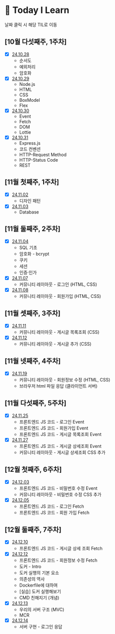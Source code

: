 # 📝 Today I Learn

날짜 클릭 시 해당 TIL로 이동

## [10월 다섯째주, 1주차] 
- [x] [24.10.28](October/2024-10-28.md)
    - 순서도
    - 예외처리
    - 암호화
- [x] [24.10.29](October/2024-10-29.md)
    - Node.js
    - HTML
    - CSS
    - BoxModel
    - Flex
- [x] [24.10.30](October/2024-10-30.md)
    - Event
    - Fetch
    - DOM
    - Lottie
- [x] [24.10.31](October/2024-10-31.md)
    - Express.js
    - 코드 컨벤션
    - HTTP-Request Method
    - HTTP-Status Code
    - REST

## [11월 첫째주, 1주차]
- [x] [24.11.02](November/2024-11-02.md)
    - 디자인 패턴
- [x] [24.11.03](November/2024-11-03.md)
    - Database

## [11월 둘째주, 2주차]
- [x] [24.11.04](November/2024-11-04.md)
    - SQL 기초
    - 암호화 - bcrypt
    - 쿠키
    - 세션
    - 인증·인가
- [x] [24.11.07](November/2024-11-07.md)
    - 커뮤니티 레이아웃 - 로그인 (HTML, CSS)
- [x] [24.11.08](November/2024-11-08.md)
    - 커뮤니티 레이아웃 - 회원가입 (HTML, CSS)

## [11월 셋째주, 3주차]
- [x] [24.11.11](November/2024-11-11.md)
    - 커뮤니티 레이아웃 - 게시글 목록조회 (CSS)
- [x] [24.11.12](November/2024-11-12.md)
    - 커뮤니티 레이아웃 - 게시글 추가 (CSS)

## [11월 넷째주, 4주차]
- [x] [24.11.19](November/2024-11-19.md)
    - 커뮤니티 레이아웃 - 회원정보 수정 (HTML, CSS)
    - 브라우저 html 파일 응답 (클라이언트 서버)

## [11월 다섯째주, 5주차]
- [x] [24.11.25](November/2024-11-25.md)
    - 프론트엔드 JS 코드 - 로그인 Event
    - 프론트엔드 JS 코드 - 회원가입 Event
    - 프론트엔드 JS 코드 - 게시글 목록조회 Event
- [x] [24.11.27](November/2024-11-27.md)
    - 프론트엔드 JS 코드 - 게시글 상세조회 Event
    - 커뮤니티 레이아웃 - 게시글 상세조회 CSS 추가

## [12월 첫째주, 6주차]
- [x] [24.12.03](December/2024-12-03.md)
    - 프론트엔드 JS 코드 - 비밀번호 수정 Event
    - 커뮤니티 레이아웃 - 비밀번호 수정 CSS 추가
- [x] [24.12.05](December/2024-12-05.md)
    - 프론트엔드 JS 코드 - 로그인 Fetch
    - 프론트엔드 JS 코드 - 회원 가입 Fetch

## [12월 둘째주, 7주차]
- [x] [24.12.10](December/2024-12-10.md)
    - 프론트엔드 JS 코드 - 게시글 상세 조회 Fetch
- [x] [24.12.12](December/2024-12-12.md)
    - 프론트엔드 JS 코드 - 회원정보 수정 Fetch
    - 도커 - Intro
    - 도커 실행의 기본 요소
    - 의존성의 역사
    - Dockerfile에 대하여
    - [실습] 도커 실행해보기
    - CMD 친해지기 (개념)
- [x] [24.12.13](December/2024-12-13.md)
    - 우리의 서버 구조 (MVC)
    - MCR
- [x] [24.12.14](December/2024-12-14.md)
    - 서버 구현 - 로그인 응답

